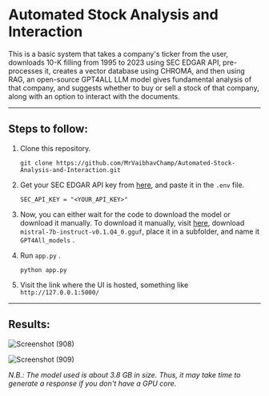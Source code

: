 # Automated Stock Analysis and Interaction

<p>This is a basic system that takes a company's ticker from the user, downloads 10-K filling from 1995 to 2023 using SEC EDGAR API, pre-processes it, creates a vector database using CHROMA, and then using RAG, an open-source GPT4ALL LLM model gives fundamental analysis of that company, and suggests whether to buy or sell a stock of that company, along with an option to interact with the documents.</p>

-------------------------

## Steps to follow:
1. Clone this repository.
  
   ```
   git clone https://github.com/MrVaibhavChamp/Automated-Stock-Analysis-and-Interaction.git
   ```
2. Get your SEC EDGAR API key from <a href=https://sec-api.io/>here</a>, and paste it in the  `.env` file.

   ```.env
   SEC_API_KEY = "<YOUR_API_KEY>"
   ```
3. Now, you can either wait for the code to download the model or download it manually. To download it manually, visit <a href=https://gpt4all.io/index.html>here</a>, download  `mistral-7b-instruct-v0.1.Q4_0.gguf`,  place it in a subfolder, and name it  `GPT4All_models` .
4. Run  `app.py` .

   ```
   python app.py
   ```
5. Visit the link where the UI is hosted, something like  `http://127.0.0.1:5000/`

----------------------------

## Results:

![Screenshot (908)]()

![Screenshot (909)]()



*N.B.: The model used is about 3.8 GB in size. Thus, it may take time to generate a response if you don't have a GPU core.*

